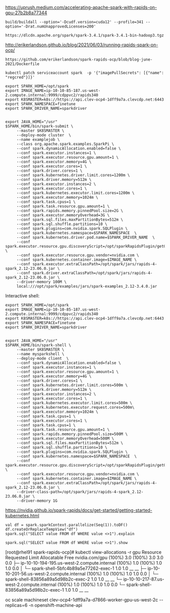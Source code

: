 https://uprush.medium.com/accelerating-apache-spark-with-rapids-on-gpu-27b2b8a77344

```
build/buildall --option='-Dcudf.version=cuda12' --profile=341 --option='-Drat.numUnapprovedLicenses=200'

https://dlcdn.apache.org/spark/spark-3.4.1/spark-3.4.1-bin-hadoop3.tgz
```

http://erikerlandson.github.io/blog/2021/06/03/running-rapids-spark-on-ocp/


```
https://github.com/erikerlandson/spark-rapids-ocp/blob/blog-june-2021/Dockerfile

kubectl patch serviceaccount spark  -p '{"imagePullSecrets": [{"name": "regcred"}]}'

```


```
export SPARK_HOME=/opt/spark
export IMAGE_NAME=ip-10-10-85-187.us-west-2.compute.internal:9999/cdppvc2/rapids340
export K8SMASTER=k8s://https://api.clev-ocp4-1dff9a7a.clevcdp.net:6443
export SPARK_NAMESPACE=finetune
export SPARK_DRIVER_NAME=sparkdriver


export JAVA_HOME="/usr"
$SPARK_HOME/bin/spark-submit \
     --master $K8SMASTER \
     --deploy-mode cluster  \
     --name examplejob \
     --class org.apache.spark.examples.SparkPi \
     --conf spark.dynamicAllocation.enabled=false \
     --conf spark.executor.instances=1 \
     --conf spark.executor.resource.gpu.amount=1 \
     --conf spark.executor.memory=4G \
     --conf spark.executor.cores=1 \
     --conf spark.driver.cores=1 \
     --conf spark.kubernetes.driver.limit.cores=1200m \
     --conf spark.driver.memory=512m \
     --conf spark.executor.instances=2 \
     --conf spark.executor.cores=1 \
     --conf spark.kubernetes.executor.limit.cores=1200m \
     --conf spark.executor.memory=1024m \
     --conf spark.task.cpus=1 \
     --conf spark.task.resource.gpu.amount=1 \
     --conf spark.rapids.memory.pinnedPool.size=2G \
     --conf spark.executor.memoryOverhead=3G \
     --conf spark.sql.files.maxPartitionBytes=512m \
     --conf spark.sql.shuffle.partitions=10 \
     --conf spark.plugins=com.nvidia.spark.SQLPlugin \
     --conf spark.kubernetes.namespace=$SPARK_NAMESPACE  \
     --conf spark.kubernetes.driver.pod.name=$SPARK_DRIVER_NAME  \
     --conf spark.executor.resource.gpu.discoveryScript=/opt/sparkRapidsPlugin/getGpusResources.sh \
     --conf spark.executor.resource.gpu.vendor=nvidia.com \
     --conf spark.kubernetes.container.image=$IMAGE_NAME \
     --conf spark.executor.extraClassPath=/opt/spark/jars/rapids-4-spark_2.12-23.06.0.jar \
     --conf spark.driver.extraClassPath=/opt/spark/jars/rapids-4-spark_2.12-23.06.0.jar \
     --driver-memory 100M \
     local:///opt/spark/examples/jars/spark-examples_2.12-3.4.0.jar
```

Interactive shell:
```
export SPARK_HOME=/opt/spark
export IMAGE_NAME=ip-10-10-85-187.us-west-2.compute.internal:9999/cdppvc2/rapids340
export K8SMASTER=k8s://https://api.clev-ocp4-1dff9a7a.clevcdp.net:6443
export SPARK_NAMESPACE=finetune
export SPARK_DRIVER_NAME=sparkdriver


export JAVA_HOME="/usr"
$SPARK_HOME/bin/spark-shell \
     --master $K8SMASTER \
     --name mysparkshell \
     --deploy-mode client  \
     --conf spark.dynamicAllocation.enabled=false \
     --conf spark.executor.instances=1 \
     --conf spark.executor.resource.gpu.amount=1 \
     --conf spark.executor.memory=4G \
     --conf spark.driver.cores=1 \
     --conf spark.kubernetes.driver.limit.cores=500m \
     --conf spark.driver.memory=512m \
     --conf spark.executor.instances=2 \
     --conf spark.executor.cores=1 \
     --conf spark.kubernetes.executor.limit.cores=500m \
     --conf spark.kubernetes.executor.request.cores=500m\
     --conf spark.executor.memory=1024m \
     --conf spark.task.cpus=1 \
     --conf spark.executor.cores=1 \
     --conf spark.task.cpus=1 \
     --conf spark.task.resource.gpu.amount=1 \
     --conf spark.rapids.memory.pinnedPool.size=500M \
     --conf spark.executor.memoryOverhead=500M \
     --conf spark.sql.files.maxPartitionBytes=512m \
     --conf spark.sql.shuffle.partitions=10 \
     --conf spark.plugins=com.nvidia.spark.SQLPlugin \
     --conf spark.kubernetes.namespace=$SPARK_NAMESPACE  \
     --conf spark.executor.resource.gpu.discoveryScript=/opt/sparkRapidsPlugin/getGpusResources.sh \
     --conf spark.executor.resource.gpu.vendor=nvidia.com \
     --conf spark.kubernetes.container.image=$IMAGE_NAME \
     --conf spark.executor.extraClassPath=/opt/spark/jars/rapids-4-spark_2.12-23.06.0.jar \
     --driver-class-path=/opt/spark/jars/rapids-4-spark_2.12-23.06.0.jar \
     --driver-memory 1G

```

https://nvidia.github.io/spark-rapids/docs/get-started/getting-started-kubernetes.html

```
val df = spark.sparkContext.parallelize(Seq(1)).toDF()
df.createOrReplaceTempView("df")
spark.sql("SELECT value FROM df WHERE value <>1").explain
```

```
spark.sql("SELECT value FROM df WHERE value <>1").show
```

[root@rhel91 spark-rapids-ocp]# kubectl view-allocations -r gpu
 Resource                                          Requested       Limit  Allocatable  Free
  nvidia.com/gpu                                  (100%) 3.0  (100%) 3.0          3.0   0.0
  ├─ ip-10-10-194-195.us-west-2.compute.internal  (100%) 1.0  (100%) 1.0          1.0   0.0
  │  └─ spark-shell-5bfc4b89a5e77262-exec-1              1.0         1.0           __    __
  ├─ ip-10-10-201-56.us-west-2.compute.internal   (100%) 1.0  (100%) 1.0          1.0   0.0
  │  └─ spark-shell-83856a89a5d98b2c-exec-2              1.0         1.0           __    __
  └─ ip-10-10-217-87.us-west-2.compute.internal   (100%) 1.0  (100%) 1.0          1.0   0.0
     └─ spark-shell-83856a89a5d98b2c-exec-1              1.0         1.0           __    __


oc scale machineset clev-ocp4-1dff9a7a-d7866-worker-gpu-us-west-2c --replicas=6 -n openshift-machine-api
```
